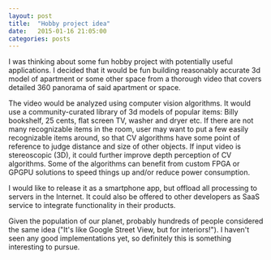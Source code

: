 ```yaml
---
layout: post
title:  "Hobby project idea"
date:   2015-01-16 21:05:00
categories: posts
---
```


I was thinking about some fun hobby project with potentially useful applications.
I decided that it would be fun building reasonably accurate 3d model of apartment or some other space from a thorough video that covers detailed 360 panorama of said apartment or space.

The video would be analyzed using computer vision algorithms.
It would use a community-curated library of 3d models of popular items: Billy bookshelf, 25 cents, flat screen TV, washer and dryer etc.
If there are not many recognizable items in the room, user may want to put a few easily recognizable items around, so that CV algorithms have some point of reference to judge distance and size of other objects.
If input video is stereoscopic (3D), it could further improve depth perception of CV algorithms.
Some of the algorithms can benefit from custom FPGA or GPGPU solutions to speed things up and/or reduce power consumption.

I would like to release it as a smartphone app, but offload all processing to servers in the Internet.
It could also be offered to other developers as SaaS service to integrate functionality in their products.

Given the population of our planet, probably hundreds of people considered the same idea ("It's like Google Street View, but for interiors!").
I haven't seen any good implementations yet, so definitely this is something interesting to pursue.
